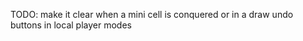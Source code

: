 TODO: 
  make it clear when a mini cell is conquered or in a draw
  undo buttons in local player modes